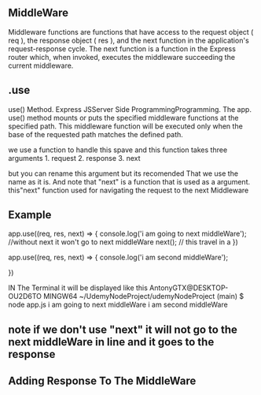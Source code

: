 MiddleWare
---------------------------------------------
Middleware functions are functions that have access to the request object ( req ), the response object ( res ), and the next function in the application's request-response cycle. The next function is a function in the Express router which, when invoked, executes the middleware succeeding the current middleware.


.use
---------------------------
use() Method. Express JSServer Side ProgrammingProgramming. The app. use() method mounts or puts the specified middleware functions at the specified path. This middleware function will be executed only when the base of the requested path matches the defined path.

we use a function to handle this spave and this function takes three arguments
    1. request
    2. response
    3. next

but you can rename this argument but its recomended That we use the name as it is.
And note that "next" is a function that is used as a argument.
this"next" function used for navigating the request to the next Middleware

Example 
-------
app.use((req, res, next) => {
    console.log('i am going to next middleWare');
    //without next it won't go to next middleWare
    next(); // this travel in a 
})

app.use((req, res, next) => {
    console.log('i am second middleWare');
    
})

IN The Terminal it will be displayed like this
AntonyGTX@DESKTOP-OU2D6TO MINGW64 ~/UdemyNodeProject/udemyNodeProject (main)
$ node app.js
i am going to next middleWare
i am second middleWare


note if we don't use "next" it will not go to the next middleWare in line and it goes to the response
----------------------------------------------------------------------------------------------------------------

Adding Response To The MiddleWare
----------------------------------

